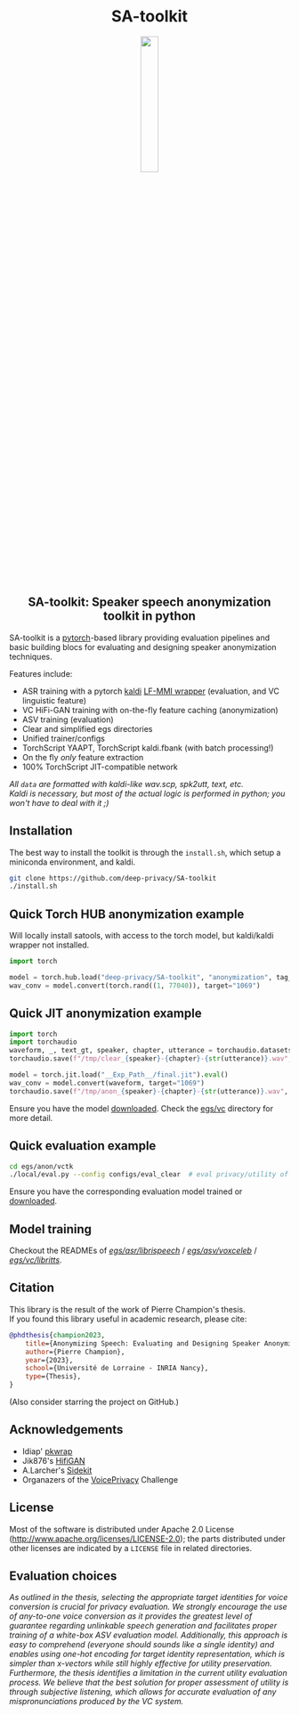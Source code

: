 <div align="center">
<h1 align='center'>SA-toolkit</h1>
<img src="https://user-images.githubusercontent.com/7476655/232308795-90cef60d-08dd-4964-96cd-2afb4a6c03b0.jpg" width="25%">
<h2 align='center'>SA-toolkit: Speaker speech anonymization toolkit in python</h2>
</div>

SA-toolkit is a [pytorch](https://pytorch.org/)-based library providing evaluation pipelines and basic building blocs for evaluating and designing speaker anonymization techniques.

Features include:

- ASR training with a pytorch [kaldi](https://github.com/kaldi-asr/kaldi) [LF-MMI wrapper](https://github.com/idiap/pkwrap) (evaluation, and VC linguistic feature)
- VC HiFi-GAN training with on-the-fly feature caching (anonymization)
- ASV training (evaluation)
- Clear and simplified egs directories
- Unified trainer/configs
- TorchScript YAAPT, TorchScript kaldi.fbank (with batch processing!)
- On the fly _only_ feature extraction
- 100% TorchScript JIT-compatible network

_All `data` are formatted with kaldi-like wav.scp, spk2utt, text, etc._  
_Kaldi is necessary, but most of the actual logic is performed in python; you won't have to deal with it ;)_


## Installation

The best way to install the toolkit is through the `install.sh`, which setup a miniconda environment, and kaldi.
```sh
git clone https://github.com/deep-privacy/SA-toolkit
./install.sh
```

## Quick Torch HUB anonymization example

Will locally install satools, with access to the torch model, but kaldi/kaldi wrapper not installed.

```python
import torch

model = torch.hub.load("deep-privacy/SA-toolkit", "anonymization", tag_version="hifigan_bn_tdnnf_100h_vq_256_v1", trust_repo=True)
wav_conv = model.convert(torch.rand((1, 77040)), target="1069")
```

## Quick JIT anonymization example

```python
import torch
import torchaudio
waveform, _, text_gt, speaker, chapter, utterance = torchaudio.datasets.LIBRISPEECH("/tmp", "dev-clean", download=True)[1]
torchaudio.save(f"/tmp/clear_{speaker}-{chapter}-{str(utterance)}.wav", waveform, 16000)

model = torch.jit.load("__Exp_Path__/final.jit").eval()
wav_conv = model.convert(waveform, target="1069")
torchaudio.save(f"/tmp/anon_{speaker}-{chapter}-{str(utterance)}.wav", wav_conv, 16000)
```
Ensure you have the model [downloaded](https://github.com/deep-privacy/SA-toolkit/releases).
Check the [egs/vc](egs/vc) directory for more detail.

## Quick evaluation example

```sh
cd egs/anon/vctk
./local/eval.py --config configs/eval_clear  # eval privacy/utility of the signals
```
Ensure you have the corresponding evaluation model trained or [downloaded](https://github.com/deep-privacy/SA-toolkit/releases).

## Model training

Checkout the READMEs of _[egs/asr/librispeech](egs/asr/librispeech)_ / _[egs/asv/voxceleb](./egs/asv/voxceleb)_ / _[egs/vc/libritts](egs/vc/libritts)_.

## Citation

This library is the result of the work of Pierre Champion's thesis.  
If you found this library useful in academic research, please cite:

```bibtex
@phdthesis{champion2023,
    title={Anonymizing Speech: Evaluating and Designing Speaker Anonymization Techniques},
    author={Pierre Champion},
    year={2023},
    school={Université de Lorraine - INRIA Nancy},
    type={Thesis},
}
```

(Also consider starring the project on GitHub.)

## Acknowledgements
* Idiap' [pkwrap](https://github.com/idiap/pkwrap)
* Jik876's [HifiGAN](https://github.com/jik876/hifi-gan)
* A.Larcher's [Sidekit](https://git-lium.univ-lemans.fr/speaker/sidekit)
* Organazers of the [VoicePrivacy](https://github.com/Voice-Privacy-Challenge/Voice-Privacy-Challenge-2022) Challenge

## License
Most of the software is distributed under Apache 2.0 License (http://www.apache.org/licenses/LICENSE-2.0); the parts distributed under other licenses are indicated by a `LICENSE` file in related directories.

## Evaluation choices
_As outlined in the thesis, selecting the appropriate target identities for voice conversion is crucial for privacy evaluation. We strongly encourage the use of any-to-one voice conversion as it provides the greatest level of guarantee regarding unlinkable speech generation and facilitates proper training of a white-box ASV evaluation model. Additionally, this approach is easy to comprehend (everyone should sounds like a single identity) and enables using one-hot encoding for target identity representation, which is simpler than x-vectors while still highly effective for utility preservation.  
Furthermore, the thesis identifies a limitation in the current utility evaluation process. We believe that the best solution for proper assessment of utility is through subjective listening, which allows for accurate evaluation of any mispronunciations produced by the VC system._
